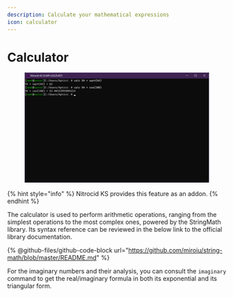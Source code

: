 ```yaml
---
description: Calculate your mathematical expressions
icon: calculator
---
```


# Calculator

<figure><img src="../../../../.gitbook/assets/028-calc.png" alt=""><figcaption></figcaption></figure>

{% hint style="info" %}
Nitrocid KS provides this feature as an addon.
{% endhint %}

The calculator is used to perform arithmetic operations, ranging from the simplest operations to the most complex ones, powered by the StringMath library. Its syntax reference can be reviewed in the below link to the official library documentation.

{% @github-files/github-code-block url="https://github.com/miroiu/string-math/blob/master/README.md" %}

For the imaginary numbers and their analysis, you can consult the `imaginary` command to get the real/imaginary formula in both its exponential and its triangular form.
